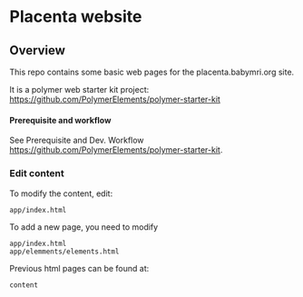 # Placenta website

## Overview

This repo contains some basic web pages for the placenta.babymri.org site.

It is a polymer web starter kit project: https://github.com/PolymerElements/polymer-starter-kit

#### Prerequisite and workflow
See Prerequisite and Dev. Workflow https://github.com/PolymerElements/polymer-starter-kit.
### Edit content
To modify the content, edit:
  
    app/index.html

To add a new page, you need to modify

    app/index.html
    app/elemments/elements.html

Previous html pages can be found at:

    content
